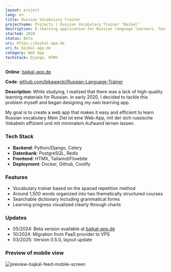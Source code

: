 ```yaml
---
layout: project
lang: en
title: Russian Vocabulary Trainer
projectname: Projects | Russian Vocabulary Trainer "Baikal"
description: E-learning application for Russian language learners, featuring spaced repetition, a dictionary, and other useful features.
started: 2020
status: Beta
uri: https://bajkal-app.de
uri_h: bajkal-app.de
category: Web App
techstack: Django, HTMX
---
```


**Online**: [bajkal-app.de](https://bajkal-app.de)

**Code**: [github.com/bjkawecki/Russian-Language-Trainer](https://github.com/bjkawecki/Russian-Language-Trainer)

**Description**: While studying, I realized that there was a lack of high-quality learning materials for Russian.
In early 2020, I decided to tackle this problem myself and began designing my own learning app.

My goal is to create a web app that makes it easy and efficient to learn Russian vocabulary
Mein Ziel ist eine Web-App, mit der sich russische Vokabeln effizient und mit minimalem Aufwand lernen lassen.

### Tech Stack

- **Backend**: Python/Django, Celery
- **Datenbank**: PostgreSQL, Redis
- **Frontend**: HTMX, Tailwind/Flowbite
- **Deployment**: Docker, Github, Coolify

### Features

- Vocabulary trainer based on the spaced repetition method
- Around 1,500 words organized into two thematically structured courses
- Searchable dictionary including grammatical forms
- Learning progress visualized clearly through charts

### Updates

- 05/2024: Beta version available at [bajkal-app.de](https://bajkal-app.de)
- 10/2024: Migration from PaaS provider to VPS
- 03/2025: Version 0.5.0, layout update

### Preview of mobile view

![preview-bajkal-feed-mobile-screen](/assets/preview/preview-bajkal-feed-mobile-screen.png)
